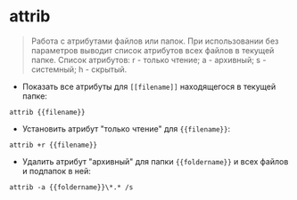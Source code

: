 # attrib

> Работа с атрибутами файлов или папок. При использовании без параметров выводит список атрибутов всех файлов в текущей папке.
> Список атрибутов:
> r - только чтение; a - архивный; s - системный; h - скрытый.

- Показать все атрибуты для `[[filename]]` находящегося в текущей папке:

`attrib {{filename}}`

- Установить атрибут "только чтение" для `{{filename}}`:

`attrib +r {{filename}}`

- Удалить атрибут "архивный" для папки `{{foldername}}` и всех файлов и подпапок в ней:

`attrib -a {{foldername}}\*.* /s`
